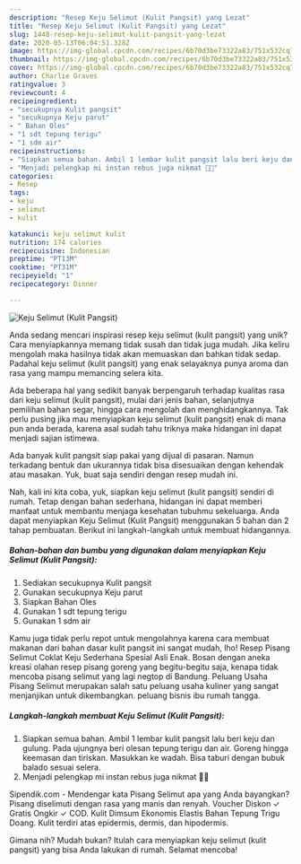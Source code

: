 ```yaml
---
description: "Resep Keju Selimut (Kulit Pangsit) yang Lezat"
title: "Resep Keju Selimut (Kulit Pangsit) yang Lezat"
slug: 1448-resep-keju-selimut-kulit-pangsit-yang-lezat
date: 2020-05-13T06:04:51.328Z
image: https://img-global.cpcdn.com/recipes/6b70d3be73322a83/751x532cq70/keju-selimut-kulit-pangsit-foto-resep-utama.jpg
thumbnail: https://img-global.cpcdn.com/recipes/6b70d3be73322a83/751x532cq70/keju-selimut-kulit-pangsit-foto-resep-utama.jpg
cover: https://img-global.cpcdn.com/recipes/6b70d3be73322a83/751x532cq70/keju-selimut-kulit-pangsit-foto-resep-utama.jpg
author: Charlie Graves
ratingvalue: 3
reviewcount: 4
recipeingredient:
- "secukupnya Kulit pangsit"
- "secukupnya Keju parut"
- " Bahan Oles"
- "1 sdt tepung terigu"
- "1 sdm air"
recipeinstructions:
- "Siapkan semua bahan. Ambil 1 lembar kulit pangsit lalu beri keju dan gulung. Pada ujungnya beri olesan tepung terigu dan air. Goreng hingga keemasan dan tiriskan. Masukkan ke wadah. Bisa taburi dengan bubuk balado sesuai selera."
- "Menjadi pelengkap mi instan rebus juga nikmat 🍜😋"
categories:
- Resep
tags:
- keju
- selimut
- kulit

katakunci: keju selimut kulit 
nutrition: 174 calories
recipecuisine: Indonesian
preptime: "PT13M"
cooktime: "PT31M"
recipeyield: "1"
recipecategory: Dinner

---
```



![Keju Selimut (Kulit Pangsit)](https://img-global.cpcdn.com/recipes/6b70d3be73322a83/751x532cq70/keju-selimut-kulit-pangsit-foto-resep-utama.jpg)

Anda sedang mencari inspirasi resep keju selimut (kulit pangsit) yang unik? Cara menyiapkannya memang tidak susah dan tidak juga mudah. Jika keliru mengolah maka hasilnya tidak akan memuaskan dan bahkan tidak sedap. Padahal keju selimut (kulit pangsit) yang enak selayaknya punya aroma dan rasa yang mampu memancing selera kita.

Ada beberapa hal yang sedikit banyak berpengaruh terhadap kualitas rasa dari keju selimut (kulit pangsit), mulai dari jenis bahan, selanjutnya pemilihan bahan segar, hingga cara mengolah dan menghidangkannya. Tak perlu pusing jika mau menyiapkan keju selimut (kulit pangsit) enak di mana pun anda berada, karena asal sudah tahu triknya maka hidangan ini dapat menjadi sajian istimewa.

Ada banyak kulit pangsit siap pakai yang dijual di pasaran. Namun terkadang bentuk dan ukurannya tidak bisa disesuaikan dengan kehendak atau masakan. Yuk, buat saja sendiri dengan resep mudah ini.


Nah, kali ini kita coba, yuk, siapkan keju selimut (kulit pangsit) sendiri di rumah. Tetap dengan bahan sederhana, hidangan ini dapat memberi manfaat untuk membantu menjaga kesehatan tubuhmu sekeluarga. Anda dapat menyiapkan Keju Selimut (Kulit Pangsit) menggunakan 5 bahan dan 2 tahap pembuatan. Berikut ini langkah-langkah untuk membuat hidangannya.

<!--inarticleads1-->

##### Bahan-bahan dan bumbu yang digunakan dalam menyiapkan Keju Selimut (Kulit Pangsit):

1. Sediakan secukupnya Kulit pangsit
1. Gunakan secukupnya Keju parut
1. Siapkan  Bahan Oles
1. Gunakan 1 sdt tepung terigu
1. Gunakan 1 sdm air


Kamu juga tidak perlu repot untuk mengolahnya karena cara membuat makanan dari bahan dasar kulit pangsit ini sangat mudah, lho! Resep Pisang Selimut Coklat Keju Sederhana Spesial Asli Enak. Bosan dengan aneka kreasi olahan resep pisang goreng yang begitu-begitu saja, kenapa tidak mencoba pisang selimut yang lagi negtop di Bandung. Peluang Usaha Pisang Selimut merupakan salah satu peluang usaha kuliner yang sangat menjanjikan untuk dikembangkan. peluang bisnis ibu rumah tangga. 

<!--inarticleads2-->

##### Langkah-langkah membuat Keju Selimut (Kulit Pangsit):

1. Siapkan semua bahan. Ambil 1 lembar kulit pangsit lalu beri keju dan gulung. Pada ujungnya beri olesan tepung terigu dan air. Goreng hingga keemasan dan tiriskan. Masukkan ke wadah. Bisa taburi dengan bubuk balado sesuai selera.
1. Menjadi pelengkap mi instan rebus juga nikmat 🍜😋


Sipendik.com - Mendengar kata Pisang Selimut apa yang Anda bayangkan? Pisang diselimuti dengan rasa yang manis dan renyah. Voucher Diskon ✓ Gratis Ongkir ✓ COD. Kulit Dimsum Ekonomis Elastis Bahan Tepung Trigu Doang. Kulit terdiri atas epidermis, dermis, dan hipodermis. 

Gimana nih? Mudah bukan? Itulah cara menyiapkan keju selimut (kulit pangsit) yang bisa Anda lakukan di rumah. Selamat mencoba!
